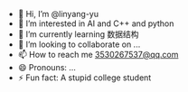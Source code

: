 - 👋 Hi, I’m @linyang-yu
- 👀 I’m interested in AI and C++ and python
- 🌱 I’m currently learning 数据结构
- 💞️ I’m looking to collaborate on ...
- 📫 How to reach me 3530267537@qq.com
- 😄 Pronouns: ...
- ⚡ Fun fact: A stupid college student

<!---
linyang-yu/linyang-yu is a ✨ special ✨ repository because its `README.md` (this file) appears on your GitHub profile.
You can click the Preview link to take a look at your changes.
--->
